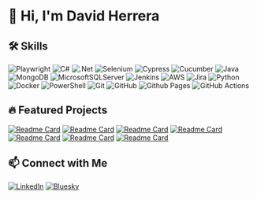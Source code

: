 # 👋 Hi, I'm David Herrera

## 🛠️ Skills

![Playwright](https://img.shields.io/badge/Playwright-45ba4b?style=for-the-badge&logo=Playwright&logoColor=white)
![C#](https://img.shields.io/badge/c%23-%23239120.svg?style=for-the-badge&logo=c-sharp&logoColor=white)
![.Net](https://img.shields.io/badge/.NET-5C2D91?style=for-the-badge&logo=.net&logoColor=white)
![Selenium](https://img.shields.io/badge/-selenium-%43B02A?style=for-the-badge&logo=selenium&logoColor=white)
![Cypress](https://img.shields.io/badge/-cypress-%23E5E5E5?style=for-the-badge&logo=cypress&logoColor=058a5e)
![Cucumber](https://img.shields.io/badge/Cucumber-23D96C?style=for-the-badge&logo=cucumber&logoColor=white)
![Java](https://img.shields.io/badge/java-%23ED8B00.svg?style=for-the-badge&logo=java&logoColor=white)
![MongoDB](https://img.shields.io/badge/MongoDB-%234ea94b.svg?style=for-the-badge&logo=mongodb&logoColor=white)
![MicrosoftSQLServer](https://img.shields.io/badge/Microsoft%20SQL%20Server-CC2927?style=for-the-badge&logo=microsoft%20sql%20server&logoColor=white)
![Jenkins](https://img.shields.io/badge/jenkins-%232C5263.svg?style=for-the-badge&logo=jenkins&logoColor=white)
![AWS](https://img.shields.io/badge/AWS-%23FF9900.svg?style=for-the-badge&logo=amazon-aws&logoColor=white)
![Jira](https://img.shields.io/badge/jira-%230A0FFF.svg?style=for-the-badge&logo=jira&logoColor=white)
![Python](https://img.shields.io/badge/python-3670A0?style=for-the-badge&logo=python&logoColor=ffdd54)
![Docker](https://img.shields.io/badge/docker-%230db7ed.svg?style=for-the-badge&logo=docker&logoColor=white)
![PowerShell](https://img.shields.io/badge/PowerShell-%235391FE.svg?style=for-the-badge&logo=powershell&logoColor=white)
![Git](https://img.shields.io/badge/git-%23F05033.svg?style=for-the-badge&logo=git&logoColor=white)
![GitHub](https://img.shields.io/badge/github-%23121011.svg?style=for-the-badge&logo=github&logoColor=white)
![Github Pages](https://img.shields.io/badge/github%20pages-121013?style=for-the-badge&logo=github&logoColor=white)
![GitHub Actions](https://img.shields.io/badge/github%20actions-%232671E5.svg?style=for-the-badge&logo=githubactions&logoColor=white)

## 🔥 Featured Projects

[![Readme Card](https://github-readme-stats.vercel.app/api/pin/?username=davidherrera83&repo=clanguard&show_icons=true&theme=tokyonight)](https://github.com/davidherrera83/clanguard)
[![Readme Card](https://github-readme-stats.vercel.app/api/pin/?username=davidherrera83&repo=homestead_ai&show_icons=true&theme=tokyonight)](https://github.com/davidherrera83/homestead_ai)
[![Readme Card](https://github-readme-stats.vercel.app/api/pin/?username=davidherrera83&repo=python-test-framework&show_icons=true&theme=tokyonight)](https://github.com/davidherrera83/python-test-framework)
[![Readme Card](https://github-readme-stats.vercel.app/api/pin/?username=davidherrera83&repo=david-herrera-resume&show_icons=true&theme=tokyonight)](https://github.com/davidherrera83/david-herrera-resume)
[![Readme Card](https://github-readme-stats.vercel.app/api/pin/?username=davidherrera83&repo=appium-test-framework&show_icons=true&theme=tokyonight)](https://github.com/davidherrera83/appium-test-framework)
[![Readme Card](https://github-readme-stats.vercel.app/api/pin/?username=davidherrera83&repo=davidherrera83.github.io&show_icons=true&theme=tokyonight)](https://github.com/davidherrera83/davidherrera83.github.io)
[![Readme Card](https://github-readme-stats.vercel.app/api/pin/?username=davidherrera83&repo=openalgocode&show_icons=true&theme=tokyonight)](https://github.com/davidherrera83/openalgocode)

## 📫 Connect with Me

[![LinkedIn](https://img.shields.io/badge/LinkedIn-0077B5?style=for-the-badge&logo=linkedin&logoColor=white)](https://www.linkedin.com/in/davidherrera83/)
[![Bluesky](https://img.shields.io/badge/Bluesky-0285FF?style=for-the-badge&logo=bluesky&logoColor=white)](https://bsky.app/profile/davidherrera83.bsky.social)
